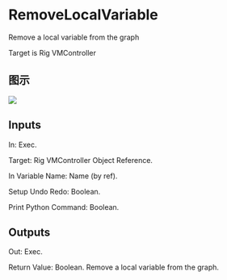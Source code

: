 # RemoveLocalVariable

Remove a local variable from the graph

Target is Rig VMController

## 图示

![]($-20221218-20431136.png)

## Inputs

In: Exec.

Target: Rig VMController Object Reference.

In Variable Name: Name (by ref).

Setup Undo Redo: Boolean.

Print Python Command: Boolean.  

## Outputs

Out: Exec.

Return Value: Boolean. Remove a local variable from the graph.

